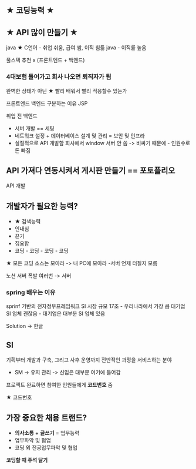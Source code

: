 ## ★ 코딩능력 ★
## ★ API 많이 만들기 ★

java ★
C언어 - 취업 쉬움, 급여 쌈, 이직 힘듦
java - 이직률 높음 

풀스택 추천 x (프론트엔드 + 백엔드)

### 4대보험 들어가고 회사 나오면 퇴직자가 됨

완벽한 상태가 아닌    ★ 빨리 배워서 빨리 적응할수 있는가

프론트엔드 백엔드 구분하는 이유
JSP

취업 전
백엔드 
- 서버 개발 == 세팅
- 네트워크 설정 + 데이터베이스 설계 및 관리 = 보안 및 인프라
- 실질적으로 API 개발함
회사에서 window 서버 안 씀 -> 비싸기 때문에 - 인원수로 돈 빠짐

## API 가져다 연동시켜서 게시판 만들기 == 포토플리오

API 개발 

## 개발자가 필요한 능력?
- ★ 검색능력
- 인내심
- 끈기
- 집요함
- 코딩 - 코딩 - 코딩 - 코딩

★ 모든 코딩 소스는 모아라 -> 내 PC에 모아라  -서버 언제 터질지 모름 

노션 서버 폭발 여러번 -> 서버 

### spring 배우는 이유
sprinf 기반의 전자정부프레임워크 
SI 시장 규모 17조 - 우리나라에서 가장 큼
대기업 SI 업체 괜찮음  - 대기업은 대부분 SI 업체 있음

Solution -> 한글

## SI 
기획부터 개발과 구축, 그리고 사후 운영까지 전반적인 과정을 서비스하는 분야
+ SM      -> 유지 관리  ->  신입은 대부분 여기에 들어감


프로젝트 완료하면 참여한 인원들에게 **코드번호** 줌

★ 코드번호 

## 가장 중요한 채용 트랜드?
- **의사소통** + **글쓰기** = 업무능력
- 업무파악 및 협업
- 코딩 외 전공업무파악 및 협업

**코딩할 때 주석 달기**











